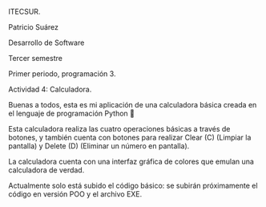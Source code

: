 ITECSUR.

Patricio Suárez

Desarrollo de Software

Tercer semestre

Primer periodo, programación 3.

Actividad 4: Calculadora.


Buenas a todos, esta es mi aplicación de una calculadora básica creada en el lenguaje de programación Python 📲


Esta calculadora realiza las cuatro operaciones básicas a través de botones, y también cuenta con botones para realizar Clear (C) (Limpiar la pantalla) y Delete (D) (Eliminar un número en pantalla).


La calculadora cuenta con una interfaz gráfica de colores que emulan una calculadora de verdad.


Actualmente solo está subido el código básico: se subirán próximamente el código en versión POO y el archivo EXE.


